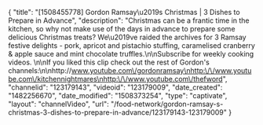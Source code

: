 {
    "title": "[1508455778] Gordon Ramsay\u2019s Christmas | 3 Dishes to Prepare in Advance",
    "description": "Christmas can be a frantic time in the kitchen, so why not make use of the days in advance to prepare some delicious Christmas treats? We\u2019ve raided the archives for 3 Ramsay festive delights - pork, apricot and pistachio stuffing, caramelised cranberry & apple sauce and mint chocolate truffles.\n\nSubscribe for weekly cooking videos. \n\nIf you liked this clip check out the rest of Gordon's channels:\n\nhttp:\/\/www.youtube.com\/gordonramsay\nhttp:\/\/www.youtube.com\/kitchennightmares\nhttp:\/\/www.youtube.com\/thefword",
    "channelid": "123179143",
    "videoid": "123179009",
    "date_created": "1482256670",
    "date_modified": "1508373254",
    "type": "captivate",
    "layout": "channelVideo",
    "url": "\/food-network\/gordon-ramsay-s-christmas-3-dishes-to-prepare-in-advance\/123179143-123179009"
}
